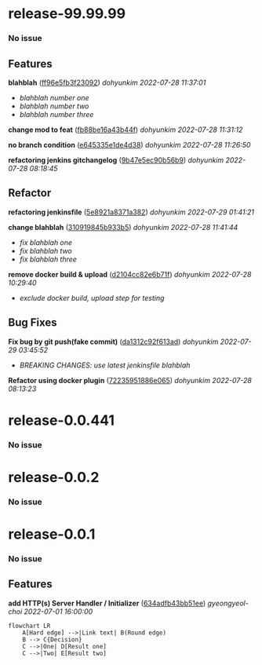 
# release-99.99.99
### No issue
  
 
## Features

**blahblah**  ([ff96e5fb3f23092](http://github.com/dohyunKim12/testing_repo/commit/ff96e5fb3f23092)) *dohyunkim 2022-07-28 11:37:01*

 - *blahblah number one* 
 - *blahblah number two* 
 - *blahblah number three* 

**change mod to feat**  ([fb88be16a43b44f](http://github.com/dohyunKim12/testing_repo/commit/fb88be16a43b44f)) *dohyunkim 2022-07-28 11:31:12*


**no branch condition**  ([e645335e1de4d38](http://github.com/dohyunKim12/testing_repo/commit/e645335e1de4d38)) *dohyunkim 2022-07-28 11:26:50*


**refactoring jenkins gitchangelog**  ([9b47e5ec90b56b9](http://github.com/dohyunKim12/testing_repo/commit/9b47e5ec90b56b9)) *dohyunkim 2022-07-28 08:18:45*


  
## Refactor

**refactoring jenkinsfile**  ([5e8921a8371a382](http://github.com/dohyunKim12/testing_repo/commit/5e8921a8371a382)) *dohyunkim 2022-07-29 01:41:21*


**change blahblah**  ([310919845b933b5](http://github.com/dohyunKim12/testing_repo/commit/310919845b933b5)) *dohyunkim 2022-07-28 11:41:44*

 - *fix blahblah one*
 - *fix blahblah two*
 - *fix blahblah three*

**remove docker build & upload**  ([d2104cc82e6b71f](http://github.com/dohyunKim12/testing_repo/commit/d2104cc82e6b71f)) *dohyunkim 2022-07-28 10:29:40*

 - *exclude docker build, upload step for testing*

  
## Bug Fixes

**Fix bug by git push(fake commit)**  ([da1312c92f613ad](http://github.com/dohyunKim12/testing_repo/commit/da1312c92f613ad)) *dohyunkim 2022-07-29 03:45:52*

 - *BREAKING CHANGES: use latest jenkinsfile blahblah*

**Refactor using docker plugin**  ([72235951886e065](http://github.com/dohyunKim12/testing_repo/commit/72235951886e065)) *dohyunkim 2022-07-28 08:13:23*


 
 
# release-0.0.441
### No issue
  
 
  
  
  
# release-0.0.2
### No issue
  
 
  
  
  
# release-0.0.1
### No issue
  
 
## Features

**add HTTP(s) Server Handler / Initializer**  ([634adfb43bb51ee](http://github.com/dohyunKim12/testing_repo/commit/634adfb43bb51ee)) *gyeongyeol-choi 2022-07-01 16:00:00*

```mermaid
flowchart LR
    A[Hard edge] -->|Link text| B(Round edge)
    B --> C{Decision}
    C -->|One| D[Result one]
    C -->|Two| E[Result two]
```
